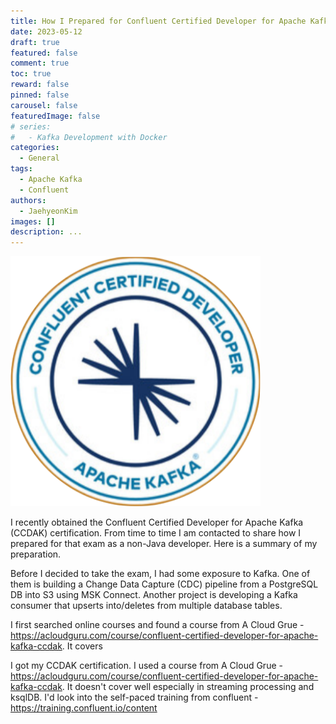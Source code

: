 ```yaml
---
title: How I Prepared for Confluent Certified Developer for Apache Kafka
date: 2023-05-12
draft: true
featured: false
comment: true
toc: true
reward: false
pinned: false
carousel: false
featuredImage: false
# series:
#   - Kafka Development with Docker
categories:
  - General
tags: 
  - Apache Kafka
  - Confluent
authors:
  - JaehyeonKim
images: []
description: ...
---
```


![](featured.png#center)

I recently obtained the Confluent Certified Developer for Apache Kafka (CCDAK) certification. From time to time I am contacted to share how I prepared for that exam as a non-Java developer. Here is a summary of my preparation.

Before I decided to take the exam, I had some exposure to Kafka. One of them is building a Change Data Capture (CDC) pipeline from a PostgreSQL DB into S3 using MSK Connect. Another project is developing a Kafka consumer that upserts into/deletes from multiple database tables.

I first searched online courses and found a course from A Cloud Grue - https://acloudguru.com/course/confluent-certified-developer-for-apache-kafka-ccdak.  It covers

I got my CCDAK certification. I used a course from A Cloud Grue - https://acloudguru.com/course/confluent-certified-developer-for-apache-kafka-ccdak.  It doesn't cover well especially in streaming processing and ksqlDB. I'd look into the self-paced training from confluent - https://training.confluent.io/content